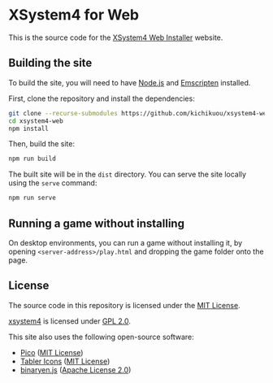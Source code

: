 # XSystem4 for Web

This is the source code for the [XSystem4 Web Installer](https://xsystem4-pwa.web.app)
website.

## Building the site

To build the site, you will need to have [Node.js](https://nodejs.org) and
[Emscripten](https://emscripten.org/) installed.

First, clone the repository and install the dependencies:

```sh
git clone --recurse-submodules https://github.com/kichikuou/xsystem4-web.git
cd xsystem4-web
npm install
```

Then, build the site:

```sh
npm run build
```

The built site will be in the `dist` directory. You can serve the site locally
using the `serve` command:

```sh
npm run serve
```

## Running a game without installing

On desktop environments, you can run a game without installing it, by opening
`<server-address>/play.html` and dropping the game folder onto the page.

## License

The source code in this repository is licensed under the [MIT License](LICENSE).

[xsystem4](https://github.com/nunuhara/xsystem4) is licensed under
[GPL 2.0](https://github.com/kichikuou/xsystem4/blob/wasm/COPYING).

This site also uses the following open-source software:
- [Pico](https://picocss.com/) ([MIT License](https://github.com/picocss/pico/blob/v2.0.6/LICENSE.md))
- [Tabler Icons](https://tabler.io/icons) ([MIT License](https://tabler.io/license))
- [binaryen.js](https://github.com/AssemblyScript/binaryen.js) ([Apache License 2.0](https://github.com/AssemblyScript/binaryen.js/blob/v116.0.0/LICENSE))